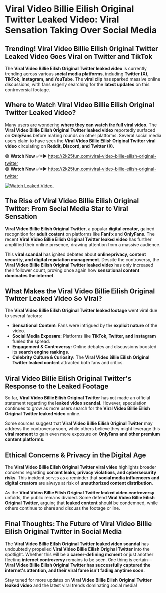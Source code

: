 # Viral Video Billie Eilish Original Twitter Leaked Video: Viral Sensation Taking Over Social Media

## **Trending! Viral Video Billie Eilish Original Twitter Leaked Video Goes Viral on Twitter and TikTok**
The **Viral Video Billie Eilish Original Twitter leaked video** is currently trending across various **social media platforms**, including **Twitter (X), TikTok, Instagram, and YouTube**. The **viral clip** has sparked massive online discussions, with fans eagerly searching for the **latest updates** on this controversial footage.

## **Where to Watch Viral Video Billie Eilish Original Twitter Leaked Video?**
Many users are wondering **where they can watch the full viral video**. The **Viral Video Billie Eilish Original Twitter leaked video** reportedly surfaced on **OnlyFans** before making rounds on other platforms. Several social media users claim to have seen the **Viral Video Billie Eilish Original Twitter viral video** circulating on **Reddit, Discord, and Twitter (X).**

🟢 **Watch Now** ✅=► https://2k25fun.com/viral-video-billie-eilish-original-twitter  
🟢 **Watch Now** ✅=► https://2k25fun.com/viral-video-billie-eilish-original-twitter  

[![Watch Leaked Video.](https://miro.medium.com/v2/resize:fit:828/format:webp/1*cilzJN44JGOrTw9NJCrNHA.gif "Watch Leaked Video")](https://2k25fun.com/viral-video-billie-eilish-original-twitter)

## **The Rise of Viral Video Billie Eilish Original Twitter: From Social Media Star to Viral Sensation**
**Viral Video Billie Eilish Original Twitter**, a popular **digital creator**, gained recognition for **adult content** on platforms like **Fanfix** and **OnlyFans**. The recent **Viral Video Billie Eilish Original Twitter leaked video** has further amplified their online presence, drawing attention from a massive audience.

This **viral scandal** has ignited debates about **online privacy, content security, and digital reputation management**. Despite the controversy, the **Viral Video Billie Eilish Original Twitter leaked video** has only increased their follower count, proving once again how **sensational content dominates the internet**.

## **What Makes the Viral Video Billie Eilish Original Twitter Leaked Video So Viral?**
The **Viral Video Billie Eilish Original Twitter leaked footage** went viral due to several factors:
- **Sensational Content:** Fans were intrigued by the **explicit nature** of the video.
- **Social Media Exposure:** Platforms like **TikTok, Twitter, and Instagram** fueled the spread.
- **Engagement & Controversy:** Online debates and discussions boosted its **search engine rankings**.
- **Celebrity Culture & Curiosity:** The **Viral Video Billie Eilish Original Twitter leaked content** attracted both fans and critics.

## **Viral Video Billie Eilish Original Twitter's Response to the Leaked Footage**
So far, **Viral Video Billie Eilish Original Twitter** has not made an official statement regarding the **leaked video scandal**. However, speculation continues to grow as more users search for the **Viral Video Billie Eilish Original Twitter leaked video** online.

Some sources suggest that **Viral Video Billie Eilish Original Twitter** may address the controversy soon, while others believe they might leverage this **viral moment** to gain even more exposure on **OnlyFans and other premium content platforms**.

## **Ethical Concerns & Privacy in the Digital Age**
The **Viral Video Billie Eilish Original Twitter viral video** highlights broader concerns regarding **content leaks, privacy violations, and cybersecurity risks**. This incident serves as a reminder that **social media influencers and digital creators** are always at risk of **unauthorized content distribution**.

As the **Viral Video Billie Eilish Original Twitter leaked video controversy** unfolds, the public remains divided. Some defend **Viral Video Billie Eilish Original Twitter**, arguing that **leaked content** should be condemned, while others continue to share and discuss the footage online.

## **Final Thoughts: The Future of Viral Video Billie Eilish Original Twitter in Social Media**
The **Viral Video Billie Eilish Original Twitter leaked video scandal** has undoubtedly propelled **Viral Video Billie Eilish Original Twitter** into the spotlight. Whether this will be a **career-defining moment** or just another fleeting **internet controversy** remains to be seen. One thing is certain—**Viral Video Billie Eilish Original Twitter has successfully captured the internet's attention, and their viral fame isn't fading anytime soon.**

Stay tuned for more updates on **Viral Video Billie Eilish Original Twitter leaked video** and the latest viral trends dominating social media!